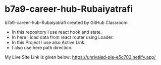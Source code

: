# b7a9-career-hub-Rubaiyatrafi
b7a9-career-hub-Rubaiyatrafi created by GitHub Classroom
* In this repository i use react hook and state.
* In here I load data from react router using Loader.
* In this Project I use also Active Link.
* I also use here path direction.

My Live Site Link is given below: https://unrivaled-pie-e5c703.netlify.app/
